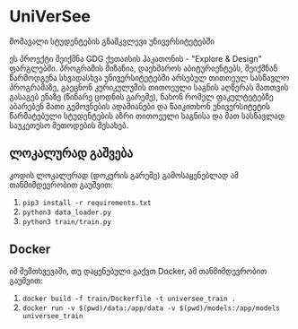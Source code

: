 # **UniVerSee**
მომავალი სტუდენტების გზამკვლევი უნივერსიტეტებში

ეს პროექტი შეიქმნა GDG ქუთაისის ჰაკათონის - "Explore &amp; Design" ფარგლებში. პროგრამის მიზანია, დაეხმაროს აბიტურიენტებს, შეიქმნან წარმოდგენა სხვადასხვა უნივერსიტეტებში არსებულ თითოეულ სასწავლო პროგრამაზე, გაეცნონ კურიკულუმის თითოეული საგნის აღწერას მათთვის გასაგებ ენაზე (წინარე ცოდნის გარეშე), ნახონ რომელ ფაკულტეტებზე აბარებენ მათი გემოვნების ადამიანები და წაიკითხონ უნივერსიტეტის წარმატებული სტუდენტების აზრი თითოეული საგნისა და მათ სასწავლად საუკეთესო მეთოდების შესახებ.

## **ლოკალურად გაშვება**

კოდის ლოკალურად (დოკერის გარეშე) გამოსაყენებლად ამ თანმიმდევრობით გაუშვით: 

1. ```pip3 install -r requirements.txt```
2. ```python3 data_loader.py```
3. ```python3 train/train.py```

## **Docker**

იმ შემთხვევაში, თუ დაყენებული გაქვთ Docker, ამ თანმიმდევრობით გაუშვით:

1. ```docker build -f train/Dockerfile -t universee_train .```
2. ```docker run -v $(pwd)/data:/app/data -v $(pwd)/models:/app/models universee_train```
